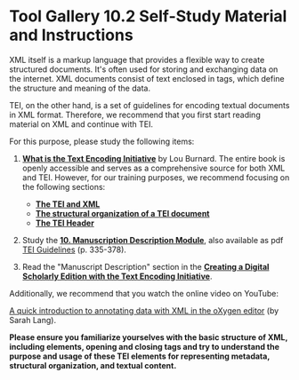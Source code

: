 # Tool Gallery 10.2 Self-Study Material and Instructions

XML itself is a markup language that provides a flexible way to create structured documents. It's often used for storing and exchanging data on the internet. XML documents consist of text enclosed in tags, which define the structure and meaning of the data.

TEI, on the other hand, is a set of guidelines for encoding textual documents in XML format. Therefore, we recommend that you first start reading material on XML and continue with TEI.

For this purpose, please study the following items:

1. [**What is the Text Encoding Initiative**](https://books.openedition.org/oep/679) by Lou Burnard. The entire book is openly accessible and serves as a comprehensive source for both XML and TEI. However, for our training purposes, we recommend focusing on the following sections:
   - [**The TEI and XML**](https://books.openedition.org/oep/680)
   - [**The structural organization of a TEI document**](https://books.openedition.org/oep/681)
   - [**The TEI Header**](https://books.openedition.org/oep/691)

2. Study the [**10. Manuscription Description Module**](https://www.tei-c.org/release/doc/tei-p5-doc/en/html/MS.html), also available as pdf [TEI Guidelines](https://tei-c.org/release/doc/tei-p5-doc/en/Guidelines.pdf) (p. 335-378).

3. Read the "Manuscript Description" section in the [**Creating a Digital Scholarly Edition with the Text Encoding Initiative**](https://ec.europa.eu/programmes/erasmus-plus/project-result-content/cfb03c8e-6765-477e-aa4d-e2b162f57068/IO2_Creating%20a%20digital%20edition%20with%20the%20TEI.pdf).

Additionally, we recommend that you watch the online video on YouTube:

[A quick introduction to annotating data with XML in the oXygen editor](https://www.youtube.com/watch?v=PAVVC1epulU) (by Sarah Lang).


**Please ensure you familiarize yourselves with the basic structure of XML, including elements, opening and closing tags and try to understand the purpose and usage of these TEI elements for representing metadata, structural organization, and textual content.**
